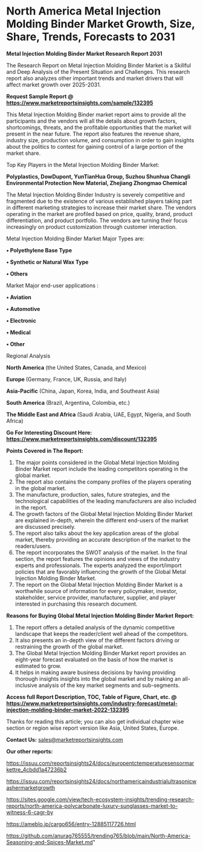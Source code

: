 # North America Metal Injection Molding Binder Market Growth, Size, Share, Trends, Forecasts to 2031

<strong>Metal Injection Molding Binder Market Research Report 2031</strong>

The Research Report on Metal Injection Molding Binder Market is a Skillful and Deep Analysis of the Present Situation and Challenges. This research report also analyzes other important trends and market drivers that will affect market growth over 2025-2031.

<strong>Request Sample Report @ <a href=https://www.marketreportsinsights.com/sample/132395>https://www.marketreportsinsights.com/sample/132395</a></strong>

This Metal Injection Molding Binder market report aims to provide all the participants and the vendors will all the details about growth factors, shortcomings, threats, and the profitable opportunities that the market will present in the near future. The report also features the revenue share, industry size, production volume, and consumption in order to gain insights about the politics to contest for gaining control of a large portion of the market share.

Top Key Players in the Metal Injection Molding Binder Market:

<strong>Polyplastics, DowDupont, YunTianHua Group, Suzhou Shunhua Changli Environmental Protection New Material, Zhejiang Zhongmao Chemical</strong>

The Metal Injection Molding Binder Industry is severely competitive and fragmented due to the existence of various established players taking part in different marketing strategies to increase their market share. The vendors operating in the market are profiled based on price, quality, brand, product differentiation, and product portfolio. The vendors are turning their focus increasingly on product customization through customer interaction.

Metal Injection Molding Binder Market Major Types are:

<strong>• Polyethylene Base Type

• Synthetic or Natural Wax Type

• Others</strong>

Market Major end-user applications :

<strong>• Aviation

• Automotive

• Electronic

• Medical

• Other</strong>

Regional Analysis

</u><strong><b>North America</b></strong> (the United States, Canada, and Mexico)

<strong><b>Europe </b></strong>(Germany, France, UK, Russia, and Italy)

<strong><b>Asia-Pacific</b></strong> (China, Japan, Korea, India, and Southeast Asia)

<strong><b>South America</b></strong> (Brazil, Argentina, Colombia, etc.)

<strong><b>The Middle East and Africa</b></strong> (Saudi Arabia, UAE, Egypt, Nigeria, and South Africa)

<strong>Go For Interesting Discount Here: <a href=https://www.marketreportsinsights.com/discount/132395>https://www.marketreportsinsights.com/discount/132395</a></strong>

<strong>Points Covered in The Report:</strong>
<ol>
  <li>The major points considered in the Global Metal Injection Molding Binder Market report include the leading competitors operating in the global market.</li>
  <li>The report also contains the company profiles of the players operating in the global market.</li>
  <li>The manufacture, production, sales, future strategies, and the technological capabilities of the leading manufacturers are also included in the report.</li>
  <li>The growth factors of the Global Metal Injection Molding Binder Market are explained in-depth, wherein the different end-users of the market are discussed precisely.</li>
  <li>The report also talks about the key application areas of the global market, thereby providing an accurate description of the market to the readers/users.</li>
  <li>The report incorporates the SWOT analysis of the market. In the final section, the report features the opinions and views of the industry experts and professionals. The experts analyzed the export/import policies that are favorably influencing the growth of the Global Metal Injection Molding Binder Market.</li>
  <li>The report on the Global Metal Injection Molding Binder Market is a worthwhile source of information for every policymaker, investor, stakeholder, service provider, manufacturer, supplier, and player interested in purchasing this research document.</li>
</ol>
<strong>Reasons for Buying Global Metal Injection Molding Binder Market Report:</strong>

<ol>
  <li>The report offers a detailed analysis of the dynamic competitive landscape that keeps the reader/client well ahead of the competitors.</li>
  <li>It also presents an in-depth view of the different factors driving or restraining the growth of the global market.</li>
  <li>The Global Metal Injection Molding Binder Market report provides an eight-year forecast evaluated on the basis of how the market is estimated to grow.</li>
  <li>It helps in making aware business decisions by having providing thorough insights insights into the global market and by making an all-inclusive analysis of the key market segments and sub-segments.</li>
</ol>
<strong>Access full Report Description, TOC, Table of Figure, Chart, etc. @ <a href=https://www.marketreportsinsights.com/industry-forecast/metal-injection-molding-binder-market-2022-132395>https://www.marketreportsinsights.com/industry-forecast/metal-injection-molding-binder-market-2022-132395</a></strong>


Thanks for reading this article; you can also get individual chapter wise section or region wise report version like Asia, United States, Europe.

<strong>Contact Us:</strong>
sales@marketreportsinsights.com

<strong>Our other reports:</strong>

<a href=https://issuu.com/reportsinsights24/docs/europentctemperaturesensormarkettre_4cbdd1a47236b2>https://issuu.com/reportsinsights24/docs/europentctemperaturesensormarkettre_4cbdd1a47236b2</a>

<a href=https://issuu.com/reportsinsights24/docs/northamericaindustrialultrasonicwashermarketgrowth>https://issuu.com/reportsinsights24/docs/northamericaindustrialultrasonicwashermarketgrowth</a>

<a href=https://sites.google.com/view/tech-ecosystem-insights/trending-research-reports/north-america-polycarbonate-luxury-sunglasses-market-to-witness-6-cagr-by>https://sites.google.com/view/tech-ecosystem-insights/trending-research-reports/north-america-polycarbonate-luxury-sunglasses-market-to-witness-6-cagr-by</a>

<a href=https://ameblo.jp/cargo656/entry-12885117726.html>https://ameblo.jp/cargo656/entry-12885117726.html</a>

<a href=https://github.com/anurag765555/trending765/blob/main/North-America-Seasoning-and-Spices-Market.md>https://github.com/anurag765555/trending765/blob/main/North-America-Seasoning-and-Spices-Market.md</a>"

